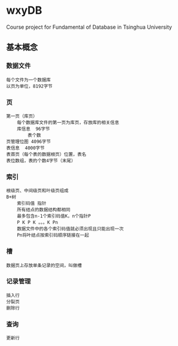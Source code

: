 # wxyDB
Course project for Fundamental of Database in Tsinghua University

## 基本概念
### 数据文件
    每个文件为一个数据库
    以页为单位，8192字节

### 页
    第一页（库页）
        每个数据库文件的第一页为库页，存放库的相关信息
        库信息  96字节
            表个数
    页管理位图 4096字节
    表信息  4000字节
    表首页（每个表的数据根页）位置，表名
    表位数组，表的个数4字节（末尾）

### 索引
    根级页、中间级页和叶级页组成
    B+树
        索引码值 指针
        所有结点的数据结构都相同
        最多包含n-1个索引码值K，n个指针P
        P K P K 。。。K Pn
        数据文件中的各个索引码值就必须出现且只能出现一次
        Pn将叶结点按索引码顺序链接在一起

### 槽
    数据页上存放单条记录的空间，叫做槽

### 记录管理
    插入行
    分裂页
    删除行

### 查询
    更新行


